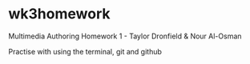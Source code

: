# wk3homework

Multimedia Authoring Homework 1 - Taylor Dronfield & Nour Al-Osman

Practise with using the terminal, git and github
